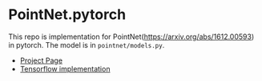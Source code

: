 # PointNet.pytorch
This repo is implementation for PointNet(https://arxiv.org/abs/1612.00593) in pytorch. The model is in `pointnet/models.py`.

- [Project Page](http://stanford.edu/~rqi/pointnet/)
- [Tensorflow implementation](https://github.com/charlesq34/pointnet)
